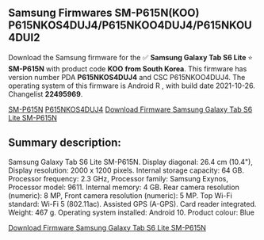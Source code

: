 <h2>Samsung Firmwares SM-P615N(KOO) P615NKOS4DUJ4/P615NKOO4DUJ4/P615NKOU4DUI2</h2>
Download the Samsung firmware for the ✅ <strong>Samsung Galaxy Tab S6 Lite </strong> ⭐ <strong>SM-P615N</strong> with product code <strong>KOO</strong> <strong> from South Korea</strong>. This firmware has version number PDA <strong>P615NKOS4DUJ4</strong> and CSC P615NKOO4DUJ4. The operating system of this firmware is Android R , with build date 2021-10-26. Changelist <strong>22495969</strong>.


[SM-P615N](https://samfirm.shop/samsung/model/SM-P615N)
[P615NKOS4DUJ4](https://samfirm.shop/samsung/pda/P615NKOS4DUJ4)
[Download Firmware Samsung Galaxy Tab S6 Lite SM-P615N](https://samfirm.shop/samsung/firmware/468475)
<h2>Summary description:</h2>
<p>Samsung Galaxy Tab S6 Lite SM-P615N. Display diagonal: 26.4 cm (10.4"), Display resolution: 2000 x 1200 pixels. Internal storage capacity: 64 GB. Processor frequency: 2.3 GHz, Processor family: Samsung Exynos, Processor model: 9611. Internal memory: 4 GB. Rear camera resolution (numeric): 8 MP, Front camera resolution (numeric): 5 MP. Top Wi-Fi standard: Wi-Fi 5 (802.11ac). Assisted GPS (A-GPS). Card reader integrated. Weight: 467 g. Operating system installed: Android 10. Product colour: Blue</p>


[Download Firmware Samsung Galaxy Tab S6 Lite SM-P615N](https://samfirm.shop/samsung/firmware/468475)
